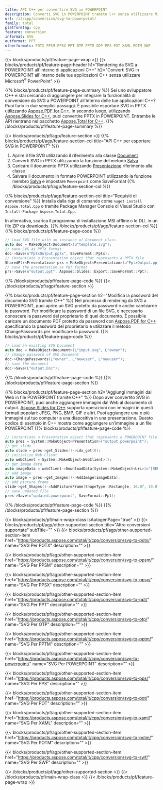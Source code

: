 ```yaml
---
title: API C++ per convertire SVG in POWERPOINT
description: Converti SVG in POWERPOINT tramite C++ senza utilizzare Microsoft Word o Adobe Acrobat Reader
url: /it/cpp/conversion/svg-to-powerpoint/
family: total
platformtag: cpp
feature: conversion
informat: SVG
outformat: PPT
otherformats: POTX PPSM PPSX PPT OTP PPTM ODP PPS POT XAML POTM SWF
---
```

{{< blocks/products/pf/feature-page-wrap >}}
{{< blocks/products/pf/feature-page-header h1="Rendering da SVG a POWERPOINT all'interno di applicazioni C++" h2="Converti SVG in POWERPOINT all'interno delle tue applicazioni C++ senza utilizzare Microsoft<sup>&reg;</sup> PowerPoint" >}}

{{% blocks/products/pf/feature-page-summary %}}
Sei uno sviluppatore C++ e stai cercando di aggiungere per integrare la funzionalità di conversione da SVG a POWERPOINT all'interno delle tue applicazioni C++? Puoi farlo in due semplici passaggi. È possibile esportare SVG in PPTX utilizzando [Aspose.PDF for C++](https://products.aspose.com/pdf/cpp/). In secondo luogo, utilizzando [Aspose.Slides for C++](https://products.aspose.com/slides/cpp/), puoi convertire PPTX in POWERPOINT. Entrambe le API rientrano nel pacchetto [Aspose.Total for C++](https://products.aspose.com/total/cpp/). 
{{% /blocks/products/pf/feature-page-summary  %}}

{{< blocks/products/pf/agp/feature-section >}}
{{% blocks/products/pf/agp/feature-section-col title="API C++ per esportare SVG in POWERPOINT" %}}
1. Aprire il file SVG utilizzando il riferimento alla classe [Document](https://reference.aspose.com/pdf/cpp/class/aspose.pdf.document)
2. Converti SVG in PPTX utilizzando la funzione del metodo [Salva](https://reference.aspose.com/pdf/cpp/class/aspose.pdf.document#a0184df207563187be7df37b8dbe443f6)
3. Caricare il documento PPTX utilizzando [Presentazione](https://reference.aspose.com/slides/cpp/class/aspose.slides.presentation) riferimento alla classe
4. Salvare il documento in formato POWERPOINT utilizzando la funzione membro [Salva](https://reference.aspose.com/slides/cpp/class/aspose.slides.presentation#afcd59ec697bf05c10f78c3869de2ec9e) e impostare `Powerpoint` come SaveFormat
{{% /blocks/products/pf/agp/feature-section-col %}}

{{% blocks/products/pf/agp/feature-section-col title="Requisiti di conversione" %}}
Installa dalla riga di comando come ```nuget install Aspose.Total.Cpp``` o tramite Package Manager Console di Visual Studio con ```Install-Package Aspose.Total.Cpp```.

In alternativa, scarica il programma di installazione MSI offline o le DLL in un file ZIP da [downloads](https://downloads.aspose.com/total/cpp).
{{% /blocks/products/pf/agp/feature-section-col %}}
{{% blocks/products/pf/feature-page-code %}}

```cpp
// load SVG file with an instance of Document class
auto doc = MakeObject<Document>(u"template.svg");
// save SVG as PPTX format 
doc->Save(u"PptxOutput.pptx", SaveFormat::Pptx);
// instantiate a Presentation object that represents a PPTX file
SharedPtr<Presentation> prs = MakeObject<Presentation>(u"PptxOutput.pptx");
// save the presentation as Ppt format
prs->Save(u"output.ppt", Aspose::Slides::Export::SaveFormat::Ppt);  
```

{{% /blocks/products/pf/feature-page-code %}}
{{< /blocks/products/pf/agp/feature-section >}}

{{% blocks/products/pf/feature-page-section  h2="Modifica la password del documento SVG tramite C++" %}}
Nel processo di rendering da SVG a POWERPOINT, puoi aprire un SVG protetto da password e anche cambiarne la password. Per modificare la password di un file SVG, è necessario conoscere la password del proprietario di quel documento. È possibile caricare un documento PDF protetto da password con [Aspose.PDF for C++](https://products.aspose.com/pdf/cpp/) specificando la password del proprietario e utilizzare il metodo ChangePasswords per modificare la password.
{{% blocks/products/pf/feature-page-code %}}

```cpp
// load an existing SVG Document
auto doc = MakeObject<Document>(L"input.svg", L"owner");
// change password of SVG Document
doc->ChangePasswords(L"owner", L"newuser", L"newuser");
// save the document
doc->Save(L"output.Doc");
```
{{% /blocks/products/pf/feature-page-code  %}}
{{% /blocks/products/pf/feature-page-section %}}

{{% blocks/products/pf/feature-page-section  h2="Aggiungi immagini dal Web in file POWERPOINT tramite C++" %}}
Dopo aver convertito SVG in POWERPOINT, puoi anche aggiungere immagini dal Web al documento di output. [Aspose.Slides for C++](https://products.aspose.com/slides/cpp/) supporta operazioni con immagini in questi formati popolari: JPEG, PNG, BMP, GIF e altri. Puoi aggiungere una o più immagini sul tuo computer a una diapositiva in una presentazione. Questo codice di esempio in C++ mostra come aggiungere un'immagine a un file POWERPOINT
{{% blocks/products/pf/feature-page-code %}}

```cpp
// instantiate a Presentation object that represents a POWERPOINT file
auto pres = System::MakeObject<Presentation>("output.powerpoint");
// get slide
auto slide = pres->get_Slides()->idx_get(0);
// initialize Web Client    
auto webClient = System::MakeObject<WebClient>();
// get image data
auto imageData = webClient->DownloadData(System::MakeObject<Uri>(u"[REPLACE WITH URL]"));
// add image
auto image = pres->get_Images()->AddImage(imageData);
// add picture frame
slide->get_Shapes()->AddPictureFrame(ShapeType::Rectangle, 10.0f, 10.0f, 100.0f, 100.0f, image);
// save updated file
pres->Save(u"updated.powerpoint", SaveFormat::Ppt);
```
{{% /blocks/products/pf/feature-page-code  %}}
{{% /blocks/products/pf/feature-page-section %}}

{{< blocks/products/pf/main-wrap-class isAutogenPage="true" >}}
{{< blocks/products/pf/agp/other-supported-section title="Altre conversioni supportate" subTitle="" >}}
{{< blocks/products/pf/agp/other-supported-section-item href="https://products.aspose.com/total/it/cpp/conversion/svg-to-potx/" name="SVG Per POTX" description="" >}}

{{< blocks/products/pf/agp/other-supported-section-item href="https://products.aspose.com/total/it/cpp/conversion/svg-to-ppsm/" name="SVG Per PPSM" description="" >}}

{{< blocks/products/pf/agp/other-supported-section-item href="https://products.aspose.com/total/it/cpp/conversion/svg-to-ppsx/" name="SVG Per PPSX" description="" >}}

{{< blocks/products/pf/agp/other-supported-section-item href="https://products.aspose.com/total/it/cpp/conversion/svg-to-ppt/" name="SVG Per PPT" description="" >}}

{{< blocks/products/pf/agp/other-supported-section-item href="https://products.aspose.com/total/it/cpp/conversion/svg-to-otp/" name="SVG Per OTP" description="" >}}

{{< blocks/products/pf/agp/other-supported-section-item href="https://products.aspose.com/total/it/cpp/conversion/svg-to-pptm/" name="SVG Per PPTM" description="" >}}

{{< blocks/products/pf/agp/other-supported-section-item href="https://products.aspose.com/total/it/cpp/conversion/svg-to-powerpoint/" name="SVG Per POWERPOINT" description="" >}}

{{< blocks/products/pf/agp/other-supported-section-item href="https://products.aspose.com/total/it/cpp/conversion/svg-to-pps/" name="SVG Per PPS" description="" >}}

{{< blocks/products/pf/agp/other-supported-section-item href="https://products.aspose.com/total/it/cpp/conversion/svg-to-pot/" name="SVG Per POT" description="" >}}

{{< blocks/products/pf/agp/other-supported-section-item href="https://products.aspose.com/total/it/cpp/conversion/svg-to-xaml/" name="SVG Per XAML" description="" >}}

{{< blocks/products/pf/agp/other-supported-section-item href="https://products.aspose.com/total/it/cpp/conversion/svg-to-potm/" name="SVG Per POTM" description="" >}}

{{< blocks/products/pf/agp/other-supported-section-item href="https://products.aspose.com/total/it/cpp/conversion/svg-to-swf/" name="SVG Per SWF" description="" >}}


{{< /blocks/products/pf/agp/other-supported-section >}}
{{< /blocks/products/pf/main-wrap-class >}}
{{< /blocks/products/pf/feature-page-wrap >}}